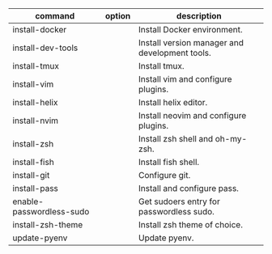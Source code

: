 | command                  | option | description                                    |
| ------------------------ | ------ | ---------------------------------------------- |
| install-docker           |        | Install Docker environment.                    |
| install-dev-tools        |        | Install version manager and development tools. |
| install-tmux             |        | Install tmux.                                  |
| install-vim              |        | Install vim and configure plugins.             |
| install-helix            |        | Install helix editor.                          |
| install-nvim             |        | Install neovim and configure plugins.          |
| install-zsh              |        | Install zsh shell and oh-my-zsh.               |
| install-fish             |        | Install fish shell.                            |
| install-git              |        | Configure git.                                 |
| install-pass             |        | Install and configure pass.                    |
| enable-passwordless-sudo |        | Get sudoers entry for passwordless sudo.       |
| install-zsh-theme        |        | Install zsh theme of choice.                   |
| update-pyenv             |        | Update pyenv.                                  |
